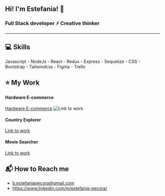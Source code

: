 
## Hi! I'm Estefania! :rocket:

### Full Stack developer :zap: Creative thinker
- - -
## :computer: Skills
Javascript - NodeJs - React - Redux - Express - Sequelize - CSS - Bootstrap - Tailwindcss - Figma - Trello

## :star: My Work

#### Hardware E-commerce
[Hardware E-commerce](https://e-commerce-copy.vercel.app)
![Link to work](https://user-images.githubusercontent.com/77625247/127784466-a965fbc8-ff72-41ba-a93c-d49238223763.png)

#### Country Explorer
[Link to work](https://github.com/estePecora/Countries-App)

#### Movie Searcher
[Link to work](https://github.com/estePecora/MovieSearcher)


## :mailbox_with_mail: How to Reach me
- b.estefaniapecora@gmail.com
- https://www.linkedin.com/in/estefania-pecora/






